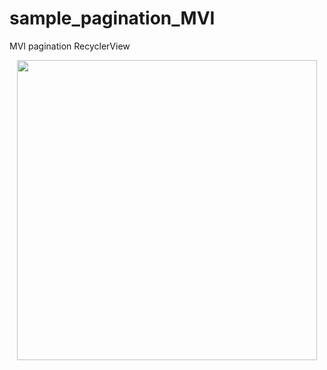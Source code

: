 # sample_pagination_MVI
MVI pagination RecyclerView

<p align="center">
    <img src="demo.gif" width="480" >
</p>

